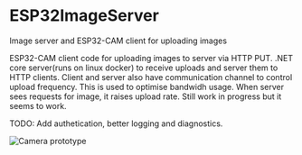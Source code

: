 # ESP32ImageServer
Image server and ESP32-CAM client for uploading images

ESP32-CAM client code for uploading images to server via HTTP PUT.
.NET core server(runs on linux docker) to receive uploads and server them to HTTP clients.
Client and server also have communication channel to control upload frequency. This is used to optimise bandwidh usage. When server sees requests for image, it raises upload rate.
Still work in progress but it seems to work.

TODO: Add authetication, better logging and diagnostics.

![Camera prototype](//OH1TR/ESP32ImageServer/Media/Prototype_image.png)